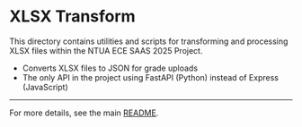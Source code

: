 # XLSX Transform

This directory contains utilities and scripts for transforming and processing XLSX files within the NTUA ECE SAAS 2025 Project.

- Converts XLSX files to JSON for grade uploads
- The only API in the project using FastAPI (Python) instead of Express (JavaScript)

---

For more details, see the main [README](../README.md).
